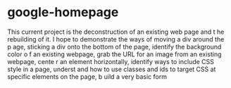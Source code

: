 # google-homepage

This current project is the deconstruction of an existing web page and t
he rebuilding of it. I hope to demonstrate the ways of moving a div around the p
age, sticking a div onto the bottom of the page, identify the background color o
f an existing webpage, grab the URL for an image from an existing webpage, cente
r an element horizontally, identify ways to include CSS style in a page, underst
and how to use classes and ids to target CSS at specific elements on the page, b
uild a very basic form
